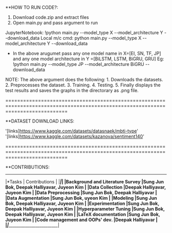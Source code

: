 
**HOW TO RUN CODE?:

1. Download code.zip and extract files
2. Open main.py and pass argument to run 

JupyterNotebook: !python main.py --model_type X --model_architecture Y --download_data
Local m/c cmd: python main.py --model_type X --model_architecture Y --download_data

- In the above arugumet pass any one model name in X=[EI, SN, TF, JP] and 
  any one model architecture in Y =[BiLSTM, LSTM, BiGRU, GRU]
  Eg: !python main.py --model_type JP --model_architecture BiGRU --download_data
	
NOTE: The above argument does the following:
	1. Downloads the datasets.
	2. Preprocesses the dataset.
	3. Training.
	4. Testing.
	5. Finally displays the test results and saves the graphs in the directorary as .png file.
	
=================================================================================================================================

**DATASET DOWNLOAD LINKS:

'[links]https://www.kaggle.com/datasets/datasnaek/mbti-type'
'[links]https://www.kaggle.com/datasets/kazanova/sentiment140'

=================================================================================================================================

**CONTRIBUTIONS:
_____________________________________________________________________________________
|*Tasks								|				Contributions				    |
|___________________________________|_______________________________________________|
|Background and Literature Survey	|Sung Jun Bok, Deepak Halliyavar, Juyeon Kim	|
|Data Collection					|Deepak Halliyavar, Juyeon Kim					|
|Data Preprocessing					|Sung Jun Bok, Deepak Halliyavar				|
|Data Augmentation					|Sung Jun Bok, uyeon Kim						|
|Modeling							|Sung Jun Bok, Deepak Halliyavar, Juyeon Kim	|
|Experimentation					|Sung Jun Bok, Deepak Halliyavar, Juyeon Kim	|
|Hyperparameter Tuning				|Sung Jun Bok, Deepak Halliyavar, Juyeon Kim	|
|LaTeX documentation				|Sung Jun Bok, Juyeon Kim						|
|Code management and OOPs' dev.		|Deepak Halliyavar								|
|___________________________________|_______________________________________________|